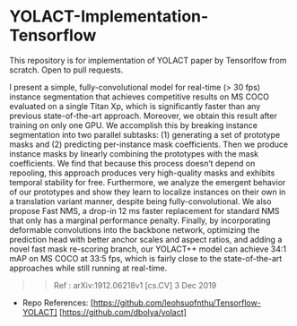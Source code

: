# YOLACT-Implementation-Tensorflow
This repository is for implementation of YOLACT paper by Tensorlfow from scratch. Open to pull requests.
>>
I present a simple, fully-convolutional model for real-time (> 30 fps) instance segmentation that achieves competitive
results on MS COCO evaluated on a single Titan Xp, which is significantly faster than any previous state-of-the-art approach.
Moreover, we obtain this result after training on only one GPU. We accomplish this by breaking instance segmentation into two parallel
subtasks: (1) generating a set of prototype masks and (2) predicting per-instance mask coefficients. Then we produce instance masks
by linearly combining the prototypes with the mask coefficients. We find that because this process doesn’t depend on repooling, this
approach produces very high-quality masks and exhibits temporal stability for free. Furthermore, we analyze the emergent behavior of
our prototypes and show they learn to localize instances on their own in a translation variant manner, despite being fully-convolutional.
We also propose Fast NMS, a drop-in 12 ms faster replacement for standard NMS that only has a marginal performance penalty.
Finally, by incorporating deformable convolutions into the backbone network, optimizing the prediction head with better anchor scales
and aspect ratios, and adding a novel fast mask re-scoring branch, our YOLACT++ model can achieve 34:1 mAP on MS COCO at 33:5
fps, which is fairly close to the state-of-the-art approaches while still running at real-time.
>> Ref : arXiv:1912.06218v1 [cs.CV] 3 Dec 2019

- Repo References:
[https://github.com/leohsuofnthu/Tensorflow-YOLACT]
[https://github.com/dbolya/yolact]
